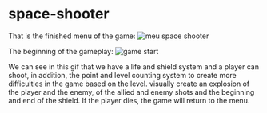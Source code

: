 # space-shooter
That is the finished menu of the game:
![meu space shooter](https://user-images.githubusercontent.com/54291680/78499010-6ed1e980-7724-11ea-97fb-ab0b0017814d.gif)

The beginning of the gameplay:
![game start](https://user-images.githubusercontent.com/54291680/78498928-fb2fdc80-7723-11ea-82be-289935a81fc3.gif)

We can see in this gif that we have a life and shield system and a player can shoot, in addition, the point and level counting system to create more difficulties in the game based on the level. visually create an explosion of the player and the enemy, of the allied and enemy shots and the beginning and end of the shield. If the player dies, the game will return to the menu.
